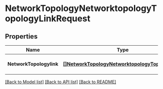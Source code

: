 # NetworkTopologyNetworktopologyTopologyLinkRequest

## Properties
Name | Type | Description | Notes
------------ | ------------- | ------------- | -------------
**NetworkTopologylink** | [**[]NetworkTopologyNetworktopologyTopologyLink**](network.topology.networktopology.topology.Link.md) |  | [optional] [default to null]

[[Back to Model list]](../README.md#documentation-for-models) [[Back to API list]](../README.md#documentation-for-api-endpoints) [[Back to README]](../README.md)


